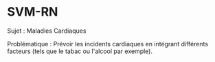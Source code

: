 # SVM-RN

Sujet : Maladies Cardiaques

Problématique : Prévoir les incidents cardiaques en intégrant différents facteurs (tels que le tabac ou l'alcool par exemple). 
